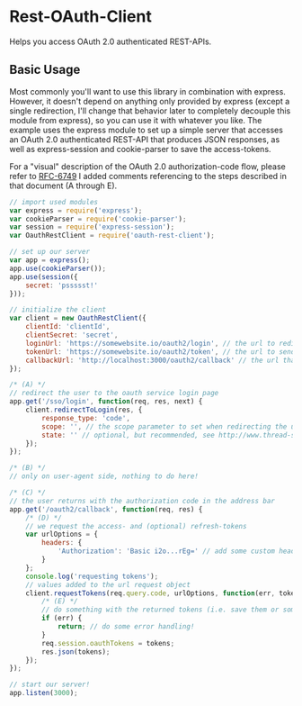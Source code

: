 # Rest-OAuth-Client
Helps you access OAuth 2.0 authenticated REST-APIs.

## Basic Usage
Most commonly you'll want to use this library in combination with express. However, it doesn't depend on anything only provided by express (except a single redirection, I'll change that behavior later to completely decouple this module from express), so you can use it with whatever you like.
The example uses the express module to set up a simple server that accesses an OAuth 2.0 authenticated REST-API that produces JSON responses, as well as express-session and cookie-parser to save the access-tokens.

For a "visual" description of the OAuth 2.0 authorization-code flow, please refer to [RFC-6749](http://tools.ietf.org/html/rfc6749#section-4.1)
I added comments referencing to the steps described in that document (A through E).

```javascript
// import used modules
var express = require('express');
var cookieParser = require('cookie-parser');
var session = require('express-session');
var OauthRestClient = require('oauth-rest-client');

// set up our server
var app = express();
app.use(cookieParser());
app.use(session({
	secret: 'pssssst!'
}));

// initialize the client 
var client = new OauthRestClient({
	clientId: 'clientId',
	clientSecret: 'secret',
	loginUrl: 'https://somewebsite.io/oauth2/login', // the url to redirect the user to when logging in
	tokenUrl: 'https://somewebsite.io/oauth2/token', // the url to send the authentication token to in order to get the access and refresh tokens
	callbackUrl: 'http://localhost:3000/oauth2/callback' // the url that the login page should redirect back to
});

/* (A) */
// redirect the user to the oauth service login page
app.get('/sso/login', function(req, res, next) {
	client.redirectToLogin(res, {
		response_type: 'code',
		scope: '', // the scope parameter to set when redirecting the user to the login page of the oauth server
		state: '' // optional, but recommended, see http://www.thread-safe.com/2014/05/the-correct-use-of-state-parameter-in.html
	});
});

/* (B) */
// only on user-agent side, nothing to do here!

/* (C) */
// the user returns with the authorization code in the address bar
app.get('/oauth2/callback', function(req, res) {
	/* (D) */
	// we request the access- and (optional) refresh-tokens
	var urlOptions = {
		headers: {
			'Authorization': 'Basic i2o...rEg=' // add some custom headers
		}
	};
	console.log('requesting tokens');
	// values added to the url request object
	client.requestTokens(req.query.code, urlOptions, function(err, tokens) {
		/* (E) */
		// do something with the returned tokens (i.e. save them or something)
		if (err) {
			return; // do some error handling!
		}
		req.session.oauthTokens = tokens;
		res.json(tokens);
	});
});

// start our server!
app.listen(3000);
```

